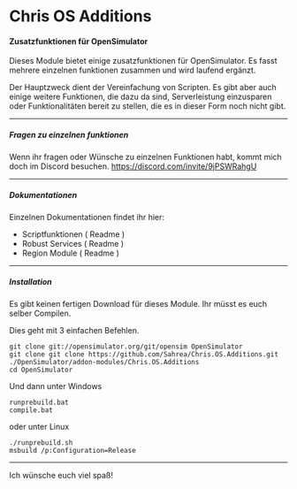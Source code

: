 # Chris OS Additions
#### Zusatzfunktionen für OpenSimulator

Dieses Module bietet einige zusatzfunktionen für OpenSimulator.
Es fasst mehrere einzelnen funktionen zusammen und wird laufend ergänzt.

Der Hauptzweck dient der Vereinfachung von Scripten. Es gibt aber auch einige weitere Funktionen, die dazu da sind, Serverleistung einzusparen oder Funktionalitäten bereit zu stellen, die es in dieser Form noch nicht gibt.

----

##### Fragen zu einzelnen funktionen

Wenn ihr fragen oder Wünsche zu einzelnen Funktionen habt, kommt mich doch im Discord besuchen. https://discord.com/invite/9jPSWRahgU

----

##### Dokumentationen

Einzelnen Dokumentationen findet ihr hier:

- Scriptfunktionen ( Readme )
- Robust Services ( Readme )
- Region Module ( Readme )

----

##### Installation

Es gibt keinen fertigen Download für dieses Module.
Ihr müsst es euch selber Compilen.

Dies geht mit 3 einfachen Befehlen.

    git clone git://opensimulator.org/git/opensim OpenSimulator
    git clone git clone https://github.com/Sahrea/Chris.OS.Additions.git ./OpenSimulator/addon-modules/Chris.OS.Additions
    cd OpenSimulator

Und dann unter Windows

    runprebuild.bat
    compile.bat

oder unter Linux

    ./runprebuild.sh
    msbuild /p:Configuration=Release

----
Ich wünsche euch viel spaß!

